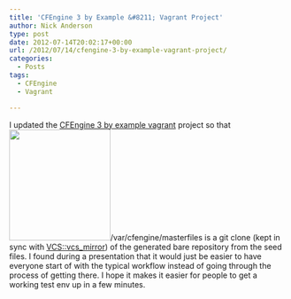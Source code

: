 ```yaml
---
title: 'CFEngine 3 by Example &#8211; Vagrant Project'
author: Nick Anderson
type: post
date: 2012-07-14T20:02:17+00:00
url: /2012/07/14/cfengine-3-by-example-vagrant-project/
categories:
  - Posts
tags:
  - CFEngine
  - Vagrant

---
```

I updated the [CFEngine 3 by example vagrant][1] project so that [<img class="size-full wp-image-1042 alignright" title="CFEngine3 inside Vagrant" src="http://www.cmdln.org/images/wp-content/uploads/2012/07/vagrant_cf3.png" alt="" width="183" height="200" />][2]/var/cfengine/masterfiles is a git clone (kept in sync with [VCS::vcs_mirror][3]) of the generated bare repository from the seed files. I found during a presentation that it would just be easier to have everyone start of with the typical workflow instead of going through the process of getting there. I hope it makes it easier for people to get a working test env up in a few minutes.

 [1]: https://github.com/nickanderson/CFEngine-3-by-example-vagrant
 [2]: http://www.cmdln.org/images/wp-content/uploads/2012/07/vagrant_cf3.png
 [3]: https://github.com/cfengine/design-center/tree/master/sketches/utilities/vcs_mirror
